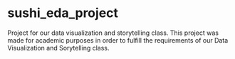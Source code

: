 # sushi_eda_project
Project for our data visualization and storytelling class.
This project was made for academic purposes in order to fulfill the requirements of our Data Visualization and Sorytelling class.
